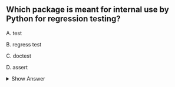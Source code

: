 ## Which package is meant for internal use by Python for regression testing?
 
A. test

B. regress test

C. doctest

D. assert


<details>
<summary>Show Answer</summary>

---

- **A. test**.

In Python, the **"test" package** is meant for internal use by the Python interpreter for regression testing. Regression testing is the process of verifying that changes to the codebase do not unintentionally introduce new bugs or regressions. This is important for maintaining the stability and reliability of the Python language itself.

The **"test" package** contains a set of test cases and tools used for testing various aspects of the Python interpreter and the standard library. These tests ensure that the language and its standard library functions work as expected and continue to function correctly as changes are made to the codebase.

Python uses an extensive test suite, which includes unit tests, integration tests, and more, to continuously check and validate the behavior of the language. These tests are run during the development process to catch bugs early and ensure that new changes do not break existing functionality. **(CORRECT)**

Now let's briefly discuss the other options:

- **B. regress test:** There is no standard Python package or module named "regress test." It seems like a combination of "regression testing," which is a general concept, and "test" package in Python.

- **C. doctest:** The `doctest` module is a part of Python's standard library, but it is not specifically meant for internal use by the Python interpreter. Instead, `doctest` is used for writing tests directly in the docstrings of Python functions, classes, and modules. These docstring tests serve as both documentation and test cases to verify that code examples in the documentation work as intended.

- **D. assert:** The `assert` statement is a core Python feature used for debugging and testing purposes, but it is not a package. It allows you to test if a given condition is `True` and raises an `AssertionError` if the condition is `False`, indicating that an assumption in the code does not hold.

In conclusion, the correct answer is **A. test**, which is an internal package used by Python for regression testing to maintain the quality and stability of the language and its standard library.
</details>
